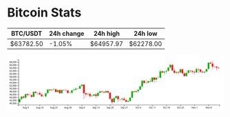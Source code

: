 # Bitcoin Stats

BTC/USDT|24h change|24h high|24h low|
|---|---|---|---|
|$63782.50|-1.05%|$64957.97|$62278.00|

<img src="./chart.svg">
